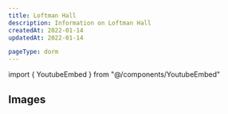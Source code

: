 ```yaml
---
title: Loftman Hall
description: Information on Loftman Hall
createdAt: 2022-01-14
updatedAt: 2022-01-14

pageType: dorm
---
```


import { YoutubeEmbed } from "@/components/YoutubeEmbed"

## Images

<Expandable title="Videos" icon="video" variant="gray">
  <div className="grid grid-cols-1 gap-base">
    <YoutubeEmbed videoId="McEOHZ0g-bw" />
  </div>
</Expandable>